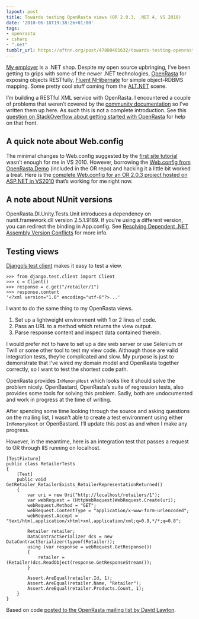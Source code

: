 ```yaml
---
layout: post
title: Towards testing OpenRasta views (OR 2.0.3, .NET 4, VS 2010)
date: '2010-06-18T19:38:26+01:00'
tags:
- openrasta
- csharp
- ".net"
tumblr_url: https://aftnn.org/post/47880401632/towards-testing-openrasta-views
---
```

<p><a href="http://www.wonga.com/">My employer</a> is a .NET shop. Despite my open source upbringing, I&rsquo;ve been getting to grips with some of the newer .NET technologies, <a href="http://www.openrasta.com/">OpenRasta</a> for exposing objects RESTfully, <a href="http://fluentnhibernate.org/">Fluent NHibernate</a> for simple object-RDBMS mapping. Some pretty cool stuff coming from the <a href="http://altdotnet.org/">ALT.NET</a> scene.</p>

<p>I&rsquo;m building a RESTful XML service with OpenRasta. I encountered a couple of problems that weren&rsquo;t covered by the <a href="http://trac.caffeine-it.com/openrasta/wiki/Doc">community documentation</a> so I&rsquo;ve written them up here. As such this is not a complete introduction. See this <a href="http://stackoverflow.com/questions/2264839/getting-started-with-openrasta">question on StackOverflow about getting started with OpenRasta</a> for help on that front.</p>

<h2>A quick note about Web.config</h2>

<p>The minimal changes to Web.config suggested by the <a href="http://trac.caffeine-it.com/openrasta/wiki/Doc/Tutorials/FirstSite">first site tutorial</a> wasn&rsquo;t enough for me in VS 2010. However, borrowing the <a href="http://trac.caffeine-it.com/openrasta/browser/branches/2.0.3000/src/demo/OpenRasta.Demo/Web.config">Web.config from OpenRasta.Demo</a> (included in the OR repo) and hacking it a little bit worked a treat. Here is the <a href="http://gist.github.com/429870">complete Web.config for an OR 2.0.3 project hosted on ASP.NET in VS2010</a> that&rsquo;s working for me right now.</p>

<h2>A note about NUnit versions</h2>

<p>OpenRasta.DI.Unity.Tests.Unit introduces a dependency on nunit.framework.dll version 2.5.1.9189. If you&rsquo;re using a different version, you can redirect the binding in App.config. See <a href="http://blueonionsoftware.com/blog.aspx?p=03fe209c-db64-4a04-9adc-cec25b36f68b">Resolving Dependent .NET Assembly Version Conflicts</a> for more info.</p>

<h2>Testing views</h2>

<p><a href="http://docs.djangoproject.com/en/1.2/topics/testing/#module-django.test.client">Django&rsquo;s test client</a> makes it easy to test a view.</p>

<pre><code class="python">&gt;&gt;&gt; from django.test.client import Client
&gt;&gt;&gt; c = Client()
&gt;&gt;&gt; response = c.get("/retailer/1")
&gt;&gt;&gt; response.content
'&lt;?xml version="1.0" encoding="utf-8"?&gt;...'</code></pre>

<p>I want to do the same thing to my OpenRasta views.</p>

<ol>
<li>Set up a lightweight environment with 1 or 2 lines of code.</li>
<li>Pass an URL to a method which returns the view output.</li>
<li>Parse response content and inspect data contained therein.</li>
</ol>

<p>I would prefer not to have to set up a dev web server or use Selenium or Twill or some other tool to test my view code. Although those are valid integration tests, they&rsquo;re complicated and slow. My purpose is just to demonstrate that I&rsquo;ve wired my domain model and OpenRasta together correctly, so I want to test the shortest code path.</p>

<p>OpenRasta provides <code>InMemoryHost</code> which looks like it should solve the problem nicely. OpenBastard, OpenRasta&rsquo;s suite of regression tests, also provides some tools for solving this problem. Sadly, both are undocumented and work in progress at the time of writing.</p>

<p>After spending some time looking through the source and asking questions on the mailing list, I wasn&rsquo;t able to create a test environment using either <code>InMemoryHost</code> or OpenBastard. I&rsquo;ll update this post as and when I make any progress.</p>

<p>However, in the meantime, here is an integration test that passes a request to OR through IIS running on localhost.</p>

<pre><code class="csharp">[TestFixture]
public class RetailerTests
{
    [Test]
    public void GetRetailer_RetailerExists_RetailerRepresentationReturned()
    {
        var uri = new Uri("http://localhost/retailers/1");
        var webRequest = (HttpWebRequest)WebRequest.Create(uri);
        webRequest.Method = "GET";
        webRequest.ContentType = "application/x-www-form-urlencoded";
        webRequest.Accept = "text/html,application/xhtml+xml,application/xml;q=0.9,*/*;q=0.8";

        Retailer retailer;
        DataContractSerializer dcs = new DataContractSerializer(typeof(Retailer));
        using (var response = webRequest.GetResponse())
        {
            retailer = (Retailer)dcs.ReadObject(response.GetResponseStream());
        }

        Assert.AreEqual(retailer.Id, 1);
        Assert.AreEqual(retailer.Name, "Retailer");
        Assert.AreEqual(retailer.Products.Count, 1);
    }
}</code></pre>

<p>Based on code <a href="http://groups.google.com/group/openrasta/msg/b93992b038a2c42b">posted to the OpenRasta mailing list by David Lawton</a>.</p>
